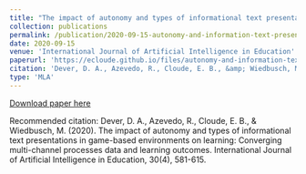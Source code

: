 ```yaml
---
title: "The impact of autonomy and types of informational text presentations in game-based environments on learning: Converging multi-channel processes data and learning outcomes."
collection: publications
permalink: /publication/2020-09-15-autonomy-and-information-text-presentation-during-game-based-learning
date: 2020-09-15
venue: 'International Journal of Artificial Intelligence in Education'
paperurl: 'https://ecloude.github.io/files/autonomy-and-information-text-presentation-during-game-based-learning.pdf'
citation: 'Dever, D. A., Azevedo, R., Cloude, E. B., &amp; Wiedbusch, M. (2020). The impact of autonomy and types of informational text presentations in game-based environments on learning: Converging multi-channel processes data and learning outcomes. International Journal of Artificial Intelligence in Education, 30(4), 581-615.'
type: 'MLA'
---
```

[Download paper here](https://ecloude.github.io/files/autonomy-and-information-text-presentation-during-game-based-learning.pdf)

Recommended citation: Dever, D. A., Azevedo, R., Cloude, E. B., & Wiedbusch, M. (2020). The impact of autonomy and types of informational text presentations in game-based environments on learning: Converging multi-channel processes data and learning outcomes. International Journal of Artificial Intelligence in Education, 30(4), 581-615.
